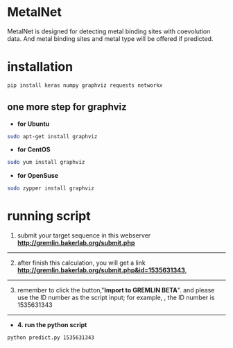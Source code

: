 # MetalNet 

MetalNet is designed for detecting metal binding sites with coevolution data. And metal binding sites and metal type will be offered if predicted.

# installation
```bash
pip install keras numpy graphviz requests networkx
```
## one more step for graphviz 
- **for Ubuntu**
```bash
sudo apt-get install graphviz
```
- **for CentOS**
```bash
sudo yum install graphviz
```
- **for OpenSuse**
```bash
sudo zypper install graphviz
```
# running script
1. submit your target sequence in this webserver
**http://gremlin.bakerlab.org/submit.php**
------------------
2. after finish this calculation, you will get a link
**http://gremlin.bakerlab.org/submit.php&id=1535631343**,
------------------
3. remember to click the button,"**Import to GREMLIN BETA**". and please use the ID number as the script input;
for example, , the ID number is 1535631343
------------------ 
- **4. run the python script**
```bash
python predict.py 1535631343
```

